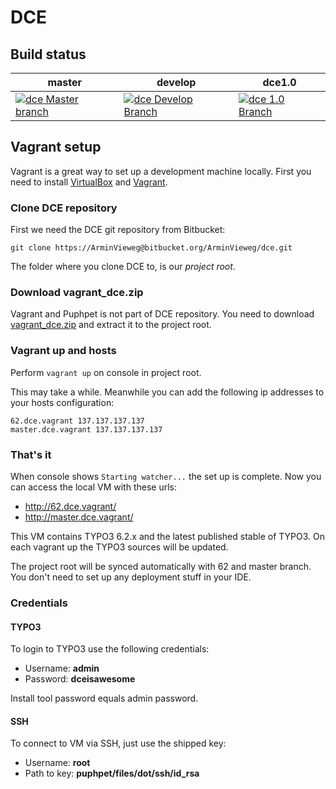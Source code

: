 # DCE #

## Build status ##

|master|develop|dce1.0|
|---------|----------|---------|
|[![dce Master branch](http://ci.v.ieweg.de/build-status/image/5?branch=master)](http://ci.v.ieweg.de/build-status/view/5?branch=master)|[![dce Develop Branch](http://ci.v.ieweg.de/build-status/image/5?branch=develop)](http://ci.v.ieweg.de/build-status/view/5?branch=develop)|[![dce 1.0 Branch](http://ci.v.ieweg.de/build-status/image/5?branch=dce1.0)](http://ci.v.ieweg.de/build-status/view/5?branch=dce1.0)|


## Vagrant setup ##

Vagrant is a great way to set up a development machine locally. First you need to install [VirtualBox](https://www.virtualbox.org/wiki/Downloads) and [Vagrant](http://www.vagrantup.com/downloads.html).


### Clone DCE repository ###
First we need the DCE git repository from Bitbucket:

`git clone https://ArminVieweg@bitbucket.org/ArminVieweg/dce.git`

The folder where you clone DCE to, is our *project root*.


### Download vagrant_dce.zip ###

Vagrant and Puphpet is not part of DCE repository. You need to download [vagrant_dce.zip](https://bitbucket.org/ArminVieweg/dce/downloads/vagrant_dce.zip) and extract it to the project root.


### Vagrant up and hosts ###

Perform `vagrant up` on console in project root.

This may take a while. Meanwhile you can add the following ip addresses to your hosts configuration:

```
62.dce.vagrant 137.137.137.137
master.dce.vagrant 137.137.137.137
```


### That's it ###

When console shows `Starting watcher...` the set up is complete. Now you can access the local VM with these urls:

* http://62.dce.vagrant/
* http://master.dce.vagrant/

This VM contains TYPO3 6.2.x and the latest published stable of TYPO3. On each vagrant up the TYPO3 sources will be updated.

The project root will be synced automatically with 62 and master branch. You don't need to set up any deployment stuff in your IDE.


### Credentials ###

#### TYPO3 ####

To login to TYPO3 use the following credentials:

* Username: **admin**
* Password: **dceisawesome**

Install tool password equals admin password.


#### SSH ####

To connect to VM via SSH, just use the shipped key:

* Username: **root**
* Path to key: **puphpet/files/dot/ssh/id_rsa**

